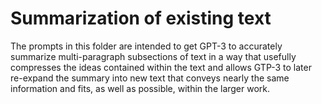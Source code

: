 # Summarization of existing text

The prompts in this folder are intended to get GPT-3 to accurately summarize multi-paragraph subsections of text in a way that usefully compresses the ideas contained within the text and allows GTP-3 to later re-expand the summary into new text that conveys nearly the same information and fits, as well as possible, within the larger work.
